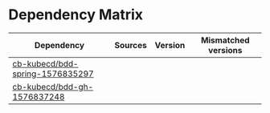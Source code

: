 # Dependency Matrix

Dependency | Sources | Version | Mismatched versions
---------- | ------- | ------- | -------------------
[cb-kubecd/bdd-spring-1576835297](https://github.com/cb-kubecd/bdd-spring-1576835297.git) |  | []() | 
[cb-kubecd/bdd-gh-1576837248](https://github.com/cb-kubecd/bdd-gh-1576837248.git) |  | []() | 
